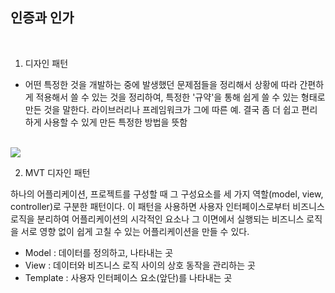 ## 인증과 인가

<br>

1. 디자인 패턴
- 어떤 특정한 것을 개발하는 중에 발생했던 문제점들을 정리해서 상황에 따라 간편하게 적용해서 쓸 수 있는 것을 정리하여, 특정한 '규약'을 통해 쉽게 쓸 수 있는 형태로 만든 것을 말한다. 라이브러리나 프레임워크가 그에 따른 예. 결국 좀 더 쉽고 편리하게 사용할 수 있게 만든 특정한 방법을 뜻함

<br>

<img src = "https://img1.daumcdn.net/thumb/R1280x0/?scode=mtistory2&fname=https%3A%2F%2Fblog.kakaocdn.net%2Fdn%2FzMevV%2FbtqvXwIVqHZ%2FKVYrrgTqHpuMxPjvXVwnw0%2Fimg.png">

<br>

2. MVT 디자인 패턴

하나의 어플리케이션, 프로젝트를 구성할 때 그 구성요소를 세 가지 역할(model, view, controller)로 구분한 패턴이다. 이 패턴을 사용하면 사용자 인터페이스로부터 비즈니스 로직을 분리하여 어플리케이션의 시각적인 요소나 그 이면에서 실행되는 비즈니스 로직을 서로 영향 없이 쉽게 고칠 수 있는 어플리케이션을 만들 수 있다. 

- Model : 데이터를 정의하고, 나타내는 곳
- View : 데이터와 비즈니스 로직 사이의 상호 동작을 관리하는 곳
- Template : 사용자 인터페이스 요소(앞단)를 나타내는 곳